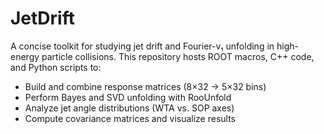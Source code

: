 # JetDrift
A concise toolkit for studying jet drift and Fourier-v₁ unfolding in high-energy particle collisions. This repository hosts ROOT macros, C++ code, and Python scripts to:

- Build and combine response matrices (8×32 → 5×32 bins)  
- Perform Bayes and SVD unfolding with RooUnfold  
- Analyze jet angle distributions (WTA vs. SOP axes)  
- Compute covariance matrices and visualize results  
